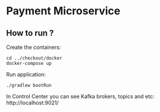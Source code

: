 # Payment Microservice

## How to run ?

Create the containers:

```
cd ../checkout/docker
docker-compose up
```

Run application:
```
./gradlew bootRun
```

In Control Center you can see Kafka brokers, topics and etc: http://localhost:9021/
